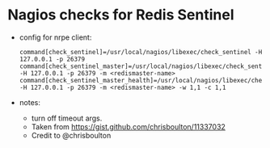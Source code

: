 Nagios checks for Redis Sentinel
==============
* config for nrpe client:

  ```
  command[check_sentinel]=/usr/local/nagios/libexec/check_sentinel -H 127.0.0.1 -p 26379
  command[check_sentinel_master]=/usr/local/nagios/libexec/check_sentinel_master -H 127.0.0.1 -p 26379 -m <redismaster-name>
  command[check_sentinel_master_health]=/usr/local/nagios/libexec/check_sentinel_master_health -H 127.0.0.1 -p 26379 -m <redismaster-name> -w 1,1 -c 1,1
  ```

* notes:
  * turn off timeout args.
  * Taken from https://gist.github.com/chrisboulton/11337032
  * Credit to @chrisboulton

